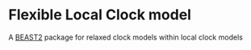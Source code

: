 # Flexible Local Clock model

A [BEAST2](http://beast2.org) package for relaxed clock models within local clock models